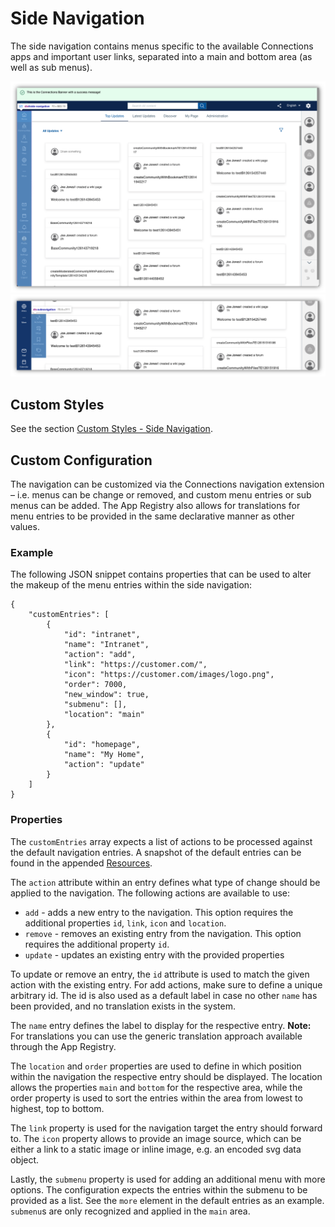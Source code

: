 # Side Navigation

The side navigation contains menus specific to the available Connections apps and important user links, separated into a main and bottom area (as well as sub menus). 

![Side Navigation](side-navigation.png "Side Navigation")
![Side Navigation - Sub Menu](side-navigation-sub-menu.png "Side Navigation - Sub Menu")

## Custom Styles
See the section [Custom Styles - Side Navigation](../../custom-styles/README.md#side-navigation).

## Custom Configuration

The navigation can be customized via the Connections navigation extension – i.e. menus can be change or removed, and custom menu entries or sub menus can be added.
The App Registry also allows for translations for menu entries to be provided in the same declarative manner as other values.

### Example

The following JSON snippet contains properties that can be used to alter the makeup of the menu entries within the side navigation:

```
{
    "customEntries": [
        {
            "id": "intranet",
            "name": "Intranet",
            "action": "add",
            "link": "https://customer.com/",
            "icon": "https://customer.com/images/logo.png",
            "order": 7000,
            "new_window": true,
            "submenu": [],
            "location": "main"
        },
        {
            "id": "homepage",
            "name": "My Home",
            "action": "update"
        }
    ]
}
```

### Properties

The `customEntries` array expects a list of actions to be processed against the default navigation entries. A snapshot of the default entries can be found in the appended [Resources](./resources/).

The `action` attribute within an entry defines what type of change should be applied to the navigation. The following actions are available to use:
- `add` - adds a new entry to the navigation. This option requires the additional properties `id`, `link`, `icon` and `location`.
- `remove` - removes an existing entry from the navigation. This option requires the additional property `id`.
- `update` - updates an existing entry with the provided properties

To update or remove an entry, the `id` attribute is used to match the given action with the existing entry. For add actions, make sure to define a unique arbitrary id. The id is also used as a default label in case no other `name` has been provided, and no translation exists in the system. 

The `name` entry defines the label to display for the respective entry. **Note:** For translations you can use the generic translation approach available through the App Registry.

The `location` and `order` properties are used to define in which position within the navigation the respective entry should be displayed. The location allows the properties `main` and `bottom` for the respective area, while the order property is used to sort the entries within the area from lowest to highest, top to bottom.

The `link` property is used for the navigation target the entry should forward to. The `icon` property allows to provide an image source, which can be either a link to a static image or inline image, e.g. an encoded svg data object.

Lastly, the `submenu` property is used for adding an additional menu with more options. The configuration expects the entries within the submenu to be provided as a list. See the `more` element in the default entries as an example. `submenu`s are only recognized and applied in the `main` area.